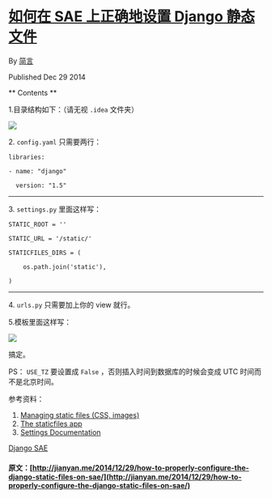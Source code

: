 #  [ 如何在 SAE 上正确地设置 Django 静态文件 ](/2014/12/29/how-to-properly-configure-the-django-static-files-on-sae/)

By [ 简言 ](https://plus.google.com/103441795113657293146?rel=author)

Published Dec 29 2014 

** Contents **

1.目录结构如下：（请无视 ` .idea ` 文件夹） 

![](http://endless.qiniudn.com/blogsae-django-static.png)

2\. ` config.yaml ` 只需要两行： 
    
    
    libraries:
    
    - name: "django"
    
      version: "1.5"  
  
---  
  
3\. ` settings.py ` 里面这样写： 
    
    
    STATIC_ROOT = ''
    
    STATIC_URL = '/static/'
    
    STATICFILES_DIRS = (
    
        os.path.join('static'),
    
    )  
  
---  
  
4\. ` urls.py ` 只需要加上你的 view 就行。 

5.模板里面这样写： 

![](http://endless.qiniudn.com/blogsae-django-static2.png)

搞定。 

PS： ` USE_TZ ` 要设置成 ` False ` ，否则插入时间到数据库的时候会变成 UTC 时间而不是北京时间。 

参考资料： 

  1. [ Managing static files (CSS, images) ](https://docs.djangoproject.com/en/dev/howto/static-files/)
  2. [ The staticfiles app ](https://docs.djangoproject.com/en/1.5/ref/contrib/staticfiles/)
  3. [ Settings Documentation ](https://docs.djangoproject.com/en/1.5/ref/settings/)

[ Django ](/tags/Django/) [ SAE ](/tags/SAE/)
#### 原文：[http://jianyan.me/2014/12/29/how-to-properly-configure-the-django-static-files-on-sae/](http://jianyan.me/2014/12/29/how-to-properly-configure-the-django-static-files-on-sae/)